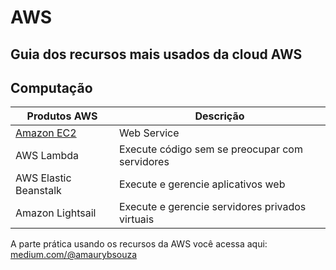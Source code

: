 # AWS

## Guia dos recursos mais usados da cloud AWS

## Computação

Produtos AWS | Descrição
---------    | ------------
[Amazon EC2](https://aws.amazon.com/pt/ec2/?hp=tile&so-exp=below)   | Web Service 
AWS Lambda   | Execute código sem se preocupar com servidores
AWS Elastic Beanstalk  | Execute e gerencie aplicativos web
Amazon Lightsail | Execute e gerencie servidores privados virtuais


                







A parte prática usando os recursos da AWS você acessa aqui: [medium.com/@amaurybsouza](https://medium.com/@amaurybsouza)

